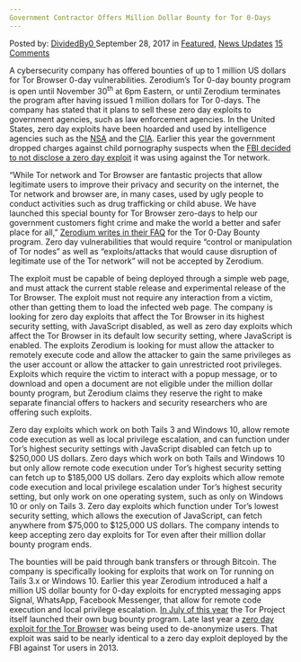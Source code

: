 ```yaml
---
Government Contractor Offers Million Dollar Bounty for Tor 0-Days
---
```

<article class="post-listing post-22812 post type-post status-publish format-standard has-post-thumbnail hentry 
 tag-0days tag-bounty tag-contractor tag-dollar tag-government tag-million tag-offers 
    <div class="post-inner">
        <span>Posted by: <a href="https://www.deepdotweb.com/author/dividedby0/" title="">DividedBy0 </a></span>
    <span>September 28, 2017</span>
    <span>in <a href="https://www.deepdotweb.com/category/deepdot-news/" rel="category tag">Featured</a>, <a href="https://www.deepdotweb.com/category/news-updates/" rel="category tag">News Updates</a></span>
    <span><a href="https://www.deepdotweb.com/2017/09/28/government-contractor-offers-million-dollar-bounty-tor-0-days/#comments">15 Comments</a></span>
    </p>
    <div class="clear"></div>
    <div class="entry">
    <p>A cybersecurity company has offered bounties of up to 1 million US dollars for Tor Browser 0-day vulnerabilities. Zerodium’s Tor 0-day bounty program is open until November 30<sup>th</sup> at 6pm Eastern, or until Zerodium terminates the program after having issued 1 million dollars for Tor 0-days. The company has stated that it plans to sell these zero day exploits to government agencies, such as law enforcement agencies. In the United States, zero day exploits have been hoarded and used by intelligence agencies such as the <a href="https://www.deepdotweb.com/2016/12/26/shadow-brokers-take-zeronet-sell-stolen-nsa-exploits/">NSA</a> and the <a href="https://www.deepdotweb.com/2017/08/01/cia-android-hacking/">CIA</a>. Earlier this year the government dropped charges against child pornography suspects when the <a href="https://www.deepdotweb.com/2017/03/24/doj-drops-child-porn-charges-keep-tor-exploit-confidential/">FBI decided to not disclose a zero day exploit</a> it was using against the Tor network.</p>
    <p>“While Tor network and Tor Browser are fantastic projects that allow legitimate users to improve their privacy and security on the internet, the Tor network and browser are, in many cases, used by ugly people to conduct activities such as drug trafficking or child abuse. We have launched this special bounty for Tor Browser zero-days to help our government customers fight crime and make the world a better and safer place for all,” <a href="https://zerodium.com/tor.html">Zerodium writes in their FAQ</a> for the Tor 0-Day Bounty program. Zero day vulnerabilities that would require “control or manipulation of Tor nodes” as well as “exploits/attacks that would cause disruption of legitimate use of the Tor network” will not be accepted by Zerodium.</p>
    <p>The exploit must be capable of being deployed through a simple web page, and must attack the current stable release and experimental release of the Tor Browser. The exploit must not require any interaction from a victim, other than getting them to load the infected web page. The company is looking for zero day exploits that affect the Tor Browser in its highest security setting, with JavaScript disabled, as well as zero day exploits which affect the Tor Browser in its default low security setting, where JavaScript is enabled. The exploits Zerodium is looking for must allow the attacker to remotely execute code and allow the attacker to gain the same privileges as the user account or allow the attacker to gain unrestricted root privileges. Exploits which require the victim to interact with a popup message, or to download and open a document are not eligible under the million dollar bounty program, but Zerodium claims they reserve the right to make separate financial offers to hackers and security researchers who are offering such exploits.</p>
    <p>Zero day exploits which work on both Tails 3 and Windows 10, allow remote code execution as well as local privilege escalation, and can function under Tor’s highest security settings with JavaScript disabled can fetch up to $250,000 US dollars. Zero days which work on both Tails and Windows 10 but only allow remote code execution under Tor’s highest security setting can fetch up to $185,000 US dollars. Zero day exploits which allow remote code execution and local privilege escalation under Tor’s highest security setting, but only work on one operating system, such as only on Windows 10 or only on Tails 3. Zero day exploits which function under Tor’s lowest security setting, which allows the execution of JavaScript, can fetch anywhere from $75,000 to $125,000 US dollars. The company intends to keep accepting zero day exploits for Tor even after their million dollar bounty program ends.</p>
    <p>The bounties will be paid through bank transfers or through Bitcoin. The company is specifically looking for exploits that work on Tor running on Tails 3.x or Windows 10. Earlier this year Zerodium introduced a half a million US dollar bounty for 0-day exploits for encrypted messaging apps Signal, WhatsApp, Facebook Messenger, that allow for remote code execution and local privilege escalation. <a href="http://www.zdnet.com/article/tor-network-wants-you-to-hack-it/">In July of this year</a> the Tor Project itself launched their own bug bounty program. Late last year a <a href="https://www.deepdotweb.com/2016/12/11/firefox-zero-day-can-used-deanonymize-tor-users/">zero day exploit for the Tor Browser</a> was being used to de-anonymize users. That exploit was said to be nearly identical to a zero day exploit deployed by the FBI against Tor users in 2013.</p>
    </div>
    <span style="display:none"><a href="https://www.deepdotweb.com/tag/0days/" rel="tag">0days</a> <a href="https://www.deepdotweb.com/tag/bounty/" rel="tag">bounty</a> <a href="https://www.deepdotweb.com/tag/contractor/" rel="tag">contractor</a> <a href="https://www.deepdotweb.com/tag/dollar/" rel="tag">dollar</a> <a href="https://www.deepdotweb.com/tag/government/" rel="tag">government</a> <a href="https://www.deepdotweb.com/tag/million/" rel="tag">million</a> <a href="https://www.deepdotweb.com/tag/offers/" rel="tag">offers</a> <a href="https://www.deepdotweb.com/tag/tor/" rel="tag">tor</a></span> <span style="display:none" class="updated">2017-09-28</span>
    <div style="display:none" class="vcard author" itemprop="author" itemscope itemtype="http://schema.org/Person"><strong class="fn" itemprop="name"><a href="https://www.deepdotweb.com/author/dividedby0/" title="Posts by DividedBy0" rel="author">DividedBy0</a></strong></div>
    </div>
</article>

